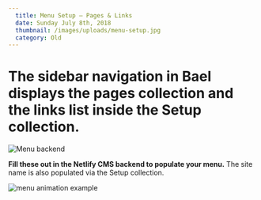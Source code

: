 ```yaml
---
  title: Menu Setup — Pages & Links
  date: Sunday July 8th, 2018
  thumbnail: /images/uploads/menu-setup.jpg
  category: Old
---
```


# The sidebar navigation in Bael displays the pages collection and the links list inside the Setup collection.

![Menu backend](/images/uploads/menubackend.png)

**Fill these out in the Netlify CMS backend to populate your menu.** The site name is also populated via the Setup collection.

![menu animation example](/images/uploads/menu-animation-cropped.gif)